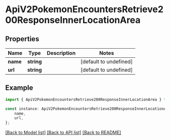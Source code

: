 # ApiV2PokemonEncountersRetrieve200ResponseInnerLocationArea


## Properties

Name | Type | Description | Notes
------------ | ------------- | ------------- | -------------
**name** | **string** |  | [default to undefined]
**url** | **string** |  | [default to undefined]

## Example

```typescript
import { ApiV2PokemonEncountersRetrieve200ResponseInnerLocationArea } from './api';

const instance: ApiV2PokemonEncountersRetrieve200ResponseInnerLocationArea = {
    name,
    url,
};
```

[[Back to Model list]](../README.md#documentation-for-models) [[Back to API list]](../README.md#documentation-for-api-endpoints) [[Back to README]](../README.md)
